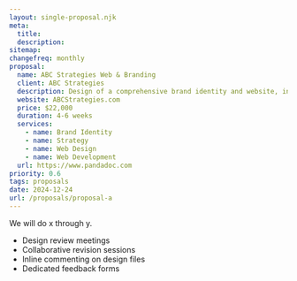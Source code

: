 ```yaml
---
layout: single-proposal.njk
meta:
  title:
  description: 
sitemap:
changefreq: monthly
proposal:
  name: ABC Strategies Web & Branding
  client: ABC Strategies
  description: Design of a comprehensive brand identity and website, including the creation of three initial logo concepts. The Service Provider will implement up to two rounds of revisions to refine the selected logo and finalize the brand identity. This process ensures alignment with the client’s vision while maintaining a streamlined and efficient workflow.
  website: ABCStrategies.com
  price: $22,000
  duration: 4-6 weeks
  services:
    - name: Brand Identity
    - name: Strategy
    - name: Web Design
    - name: Web Development
  url: https://www.pandadoc.com
priority: 0.6
tags: proposals
date: 2024-12-24
url: /proposals/proposal-a
---
```

We will do x through y.

- Design review meetings
- Collaborative revision sessions
- Inline commenting on design files
- Dedicated feedback forms